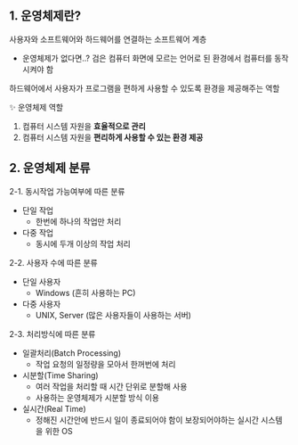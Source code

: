 ## 1. 운영체제란?

사용자와 소프트웨어와 하드웨어를 연결하는 소프트웨어 계층

- 운영체제가 없다면..?
  검은 컴퓨터 화면에 모르는 언어로 된 환경에서 컴퓨터를 동작시켜야 함

하드웨어에서 사용자가 프로그램을 편하게 사용할 수 있도록 환경을 제공해주는 역할

✨ 운영체제 역할

1. 컴퓨터 시스템 자원을 **효율적으로 관리**
2. 컴퓨터 시스템 자원을 **편리하게 사용할 수 있는 환경 제공**

## 2. 운영체제 분류

2-1. 동시작업 가능여부에 따른 분류

- 단일 작업
  - 한번에 하나의 작업만 처리
- 다중 작업
  - 동시에 두개 이상의 작업 처리

2-2. 사용자 수에 따른 분류

- 단일 사용자
  - Windows (흔히 사용하는 PC)
- 다중 사용자
  - UNIX, Server (많은 사용자들이 사용하는 서버)

2-3. 처리방식에 따른 분류

- 일괄처리(Batch Processing)
  - 작업 요청의 일정량을 모아서 한꺼번에 처리
- 시분할(Time Sharing)
  - 여러 작업을 처리할 때 시간 단위로 분할해 사용
  - 사용하는 운영체제가 시분할 방식 이용
- 실시간(Real Time)
  - 정해진 시간안에 반드시 일이 종료되어야 함이 보장되어야하는 실시간 시스템을 위한 OS

